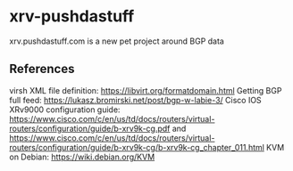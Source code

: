 # xrv-pushdastuff
xrv.pushdastuff.com is a new pet project around BGP data
## References
virsh XML file definition: https://libvirt.org/formatdomain.html
Getting BGP full feed: https://lukasz.bromirski.net/post/bgp-w-labie-3/
Cisco IOS XRv9000 configuration guide: https://www.cisco.com/c/en/us/td/docs/routers/virtual-routers/configuration/guide/b-xrv9k-cg.pdf and https://www.cisco.com/c/en/us/td/docs/routers/virtual-routers/configuration/guide/b-xrv9k-cg/b-xrv9k-cg_chapter_011.html
KVM on Debian: https://wiki.debian.org/KVM
